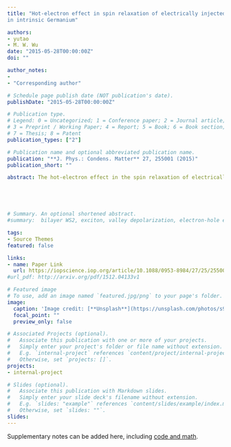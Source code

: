 ```yaml
---
title: "Hot-electron effect in spin relaxation of electrically injected electrons
in intrinsic Germanium"

authors:
- yutao
- M. W. Wu
date: "2015-05-28T00:00:00Z"
doi: ""

author_notes:
- 
- "Corresponding author"

# Schedule page publish date (NOT publication's date).
publishDate: "2015-05-28T00:00:00Z"

# Publication type.
# Legend: 0 = Uncategorized; 1 = Conference paper; 2 = Journal article;
# 3 = Preprint / Working Paper; 4 = Report; 5 = Book; 6 = Book section;
# 7 = Thesis; 8 = Patent
publication_types: ["2"]

# Publication name and optional abbreviated publication name.
publication: "**J. Phys.: Condens. Matter** 27, 255001 (2015)"
publication_short: ""

abstract: The hot-electron effect in the spin relaxation of electrically injected electrons in intrinsic germanium is investigated by the kinetic spin Bloch equations both analytically and numerically. It is shown that in the weak-electric-field regime with E lesssim 0.5 kV cm−1, our calculations have reasonable agreement with the recent transport experiment in the hot-electron spin-injection configuration (2013 Phys. Rev. Lett. 111 257204). We reveal that the spin relaxation is significantly enhanced at low temperature in the presence of weak electric field E lesssim 50 V cm−1, which originates from the obvious center-of-mass drift effect due to the weak electron–phonon interaction, whereas the hot-electron effect is demonstrated to be less important. This can explain the discrepancy between the experimental observation and the previous theoretical calculation (2012 Phys. Rev. B 86 085202), which deviates from the experimental results by about two orders of magnitude at low temperature. It is further shown that in the strong-electric-field regime with 0.5 lesssim E lesssim 2 kV cm−1, the spin relaxation is enhanced due to the hot-electron effect, whereas the drift effect is demonstrated to be marginal. Finally, we find that when 1.4 lesssim E lesssim 2 kV cm−1 which lies in the strong-electric-field regime, a small fraction of electrons (lesssim5%) can be driven from the L to Γ valley, and the spin relaxation rates are the same for the Γ and L valleys in the intrinsic sample without impurity. With the negligible influence of the spin dynamics in the Γ valley to the whole system, the spin dynamics in the L valley can be measured from the Γ valley by the standard direct optical transition method.





# Summary. An optional shortened abstract.
#summary:  bilayer WS2, exciton, valley depolarization, electron-hole exchange interactions.

tags:
- Source Themes
featured: false

links:
- name: Paper Link
  url: https://iopscience.iop.org/article/10.1088/0953-8984/27/25/255001/meta;jsessionid=71656A47BC6142CCF0B5EB22E0E2DF56.c3.iopscience.cld.iop.org
#url_pdf: http://arxiv.org/pdf/1512.04133v1

# Featured image
# To use, add an image named `featured.jpg/png` to your page's folder. 
image:
  caption: 'Image credit: [**Unsplash**](https://unsplash.com/photos/s9CC2SKySJM)'
  focal_point: ""
  preview_only: false

# Associated Projects (optional).
#   Associate this publication with one or more of your projects.
#   Simply enter your project's folder or file name without extension.
#   E.g. `internal-project` references `content/project/internal-project/index.md`.
#   Otherwise, set `projects: []`.
projects:
- internal-project

# Slides (optional).
#   Associate this publication with Markdown slides.
#   Simply enter your slide deck's filename without extension.
#   E.g. `slides: "example"` references `content/slides/example/index.md`.
#   Otherwise, set `slides: ""`.
slides:
---
```


Supplementary notes can be added here, including [code and math](https://sourcethemes.com/academic/docs/writing-markdown-latex/).
